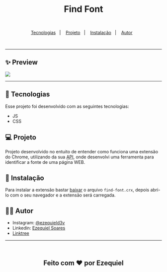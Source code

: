 <h1 align="center">
  Find Font
</h1>
<br>
<p align="center">
  <a href="#-tecnologias">Tecnologias</a>&nbsp;&nbsp;&nbsp;|&nbsp;&nbsp;&nbsp;
  <a href="#-projeto">Projeto</a>&nbsp;&nbsp;&nbsp;|&nbsp;&nbsp;&nbsp;
  <a href="#-instalação">Instalação</a>&nbsp;&nbsp;&nbsp;|&nbsp;&nbsp;&nbsp;
  <a href="#-autor">Autor</a>&nbsp;&nbsp;&nbsp;
</p>
<br>
<hr>

## ✨ Preview

<img src="./.github/demonstration.gif" />

<hr>

## 🚀 Tecnologias

Esse projeto foi desenvolvido com as seguintes tecnologias:

- JS
- CSS

## 💻 Projeto

Projeto desenvolvido no entuito de entender como funciona uma extensão do Chrome, utilizando da sua [API](https://developer.chrome.com/docs/extensions/mv3/), onde desenvolvi uma ferramenta para identificar a fonte de uma página WEB.

## 📎 Instalação

Para instalar a extensão bastar [baixar](find-font.crx) o arquivo `find-font.crx`, depois abri-lo com o seu navegador e a extensão será carregada.

## 👨‍💻 Autor

- Instagram: [@ezequield3v](https://www.instagram.com/ezequield3v/)
- Linkedin: [Ezequiel Soares](https://www.linkedin.com/in/ezequiel-soares-da-silva-b64a64207)
- [Linktree](https://linktr.ee/ezequield3v)
<hr>
<br>
<h2 align="center">Feito com ♥ por Ezequiel</h2>
